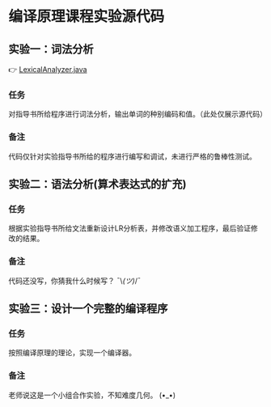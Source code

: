# 编译原理课程实验源代码  
## 实验一：词法分析  
👉 [LexicalAnalyzer.java](https://github.com/MonreeStudio/CompilersilersPrinciples_CourseExperiment/blob/master/LexicalAnalyzer.java)  
### 任务 
对指导书所给程序进行词法分析，输出单词的种别编码和值。（此处仅展示源代码）  
### 备注  
代码仅针对实验指导书所给的程序进行编写和调试，未进行严格的鲁棒性测试。  
## 实验二：语法分析(算术表达式的扩充)
### 任务  
根据实验指导书所给文法重新设计LR分析表，并修改语义加工程序，最后验证修改的结果。  
### 备注 
代码还没写，你猜我什么时候写？ ¯\\_(ツ)_/¯  
## 实验三：设计一个完整的编译程序
### 任务 
按照编译原理的理论，实现一个编译器。  
### 备注
老师说这是一个小组合作实验，不知难度几何。 (•_•)
